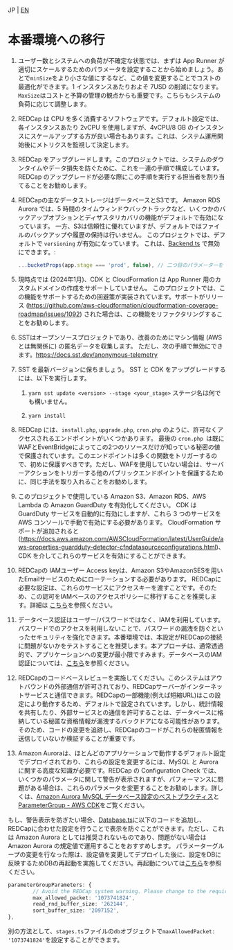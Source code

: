 JP | [EN](../en/ptp.md)

# 本番環境への移行

1. ユーザー数とシステムへの負荷が不確定な状態では、まずは App Runner が適切にスケールするためのパラメータを設定することから始めましょう。あとで`minSize`をより小さな値にするなど、この値を変更することでコストの最適化ができます。1 インスタンスあたりおよそ 7USD の削減になります。`MaxSize`はコストと予算の管理の観点からも重要です。こちらもシステムの負荷に応じて調整します。

2. REDCap は CPU を多く消費するソフトウェアです。デフォルト設定では、各インスタンスあたり 2vCPU を使用しますが、4vCPU/8 GB のインスタンスにスケールアップする方が良い場合もあります。これは、システム運用開始後にメトリクスを監視して決定します。

3. REDCap をアップグレードします。このプロジェクトでは、システムのダウンタイムやデータ損失を防ぐために、これを一連の手順で構成しています。 REDCap のアップグレードが必要な際にこの手順を実行する担当者を割り当てることをお勧めします。

4. REDCapの主なデータストレージはデータベースとS3です。 Amazon RDS Aurora では、5 時間のタイムウィンドウバックトラックなど、いくつかのバックアップオプションとディザスタリカバリの機能がデフォルトで有効になっています。 一方、S3は信頼性に優れていますが、デフォルトではファイルのバックアップや履歴の保持は行いません。 このプロジェクトでは、デフォルトで `versioning` が有効になっています。 これは、[Backend.ts](../../stacks/Backend.ts) で無効にできます。:

   ```ts
   ...bucketProps(app.stage === 'prod', false), // 二つ目のパラメーターを false に設定します。
   ```

5. 現時点では (2024年1月)、CDK と CloudFormation は App Runner 用のカスタムドメインの作成をサポートしていません。 このプロジェクトでは、この機能をサポートするための回避策が実装されています。サポートがリリース (<https://github.com/aws-cloudformation/cloudformation-coverage-roadmap/issues/1092>) された場合は、この機能をリファクタリングすることをお勧めします。

6. SSTはオープンソースプロジェクトであり、改善のためにマシン情報 (AWS とは無関係に) の匿名データを収集します。 ただし、次の手順で無効にできます。<https://docs.sst.dev/anonymous-telemetry>

7. SST を最新バージョンに保ちましょう。 SST と CDK をアップグレードするには、以下を実行します。

   1. `yarn sst update <version> --stage <your_stage>` ステージ名は何でも構いません。

   2. `yarn install`

8. REDCap には、`install.php`, `upgrade.php`, `cron.php` のように、許可なくアクセスされるエンドポイントがいくつかあります。 最後の `cron.php `は既にWAFとEventBridgeによってこの2つのリソースだけが知っている秘密の値で保護されています。このエンドポイントは多くの関数をトリガーするので、初めに保護すべきです。ただし、WAFを使用していない場合は、サーバーアクションをトリガーする他のパブリックエンドポイントを保護するために、同じ手法を取り入れることをお勧めします。

9. このプロジェクトで使用している Amazon S3、Amazon RDS、AWS Lambda の Amazon GuardDuty を有効化してください。 CDK は GuardDuty サービスを自動的に有効にしますが、これら 3 つのサービスを AWS コンソールで手動で有効にする必要があります。 CloudFormation サポートが追加されると (<https://docs.aws.amazon.com/AWSCloudFormation/latest/UserGuide/aws-properties-guardduty-detector-cfndatasourceconfigurations.html>)、CDK を介してこれらのサービスを有効にすることができます。

10. REDCapの IAMユーザー Access keyは、Amazon S3やAmazonSESを用いたEmailサービスのためにローテーションする必要があります。 REDCapに必要な設定は、これらのサービスにアクセスキーを渡すことです。そのため、この認可をIAMベースのアクセスポリシーに移行することを推奨します。詳細は [こちら](https://docs.aws.amazon.com/IAM/latest/UserGuide/access_policies.html)を参照ください。

11. データベース認証はユーザー/パスワードではなく、IAMを利用しています。パスワードでのアクセスを利用しないことで、パスワードの漏洩を防ぐといったセキュリティを強化できます。本番環境では、本設定がREDCapの接続に問題がないかをテストすることを推奨します。本アプローチは、通常透過的で、アプリケーションへの変更が最小限ですみます。データベースのIAM認証については、[こちら](https://docs.aws.amazon.com/AmazonRDS/latest/UserGuide/UsingWithRDS.IAMDBAuth.html)を参照ください。

12. REDCapのコードベースレビューを実施してください。このシステムはアウトバウンドの外部通信が許可されており、REDCapサーバーがインターネットサービスと通信できます。REDCapの一部機能(例えば短縮URL)はこの設定により動作するため、デフォルトで設定されています。しかし、統計情報を共有したり、外部サービスとの通信を許可することは、データベースに格納している秘匿な資格情報が漏洩するバックドアになる可能性があります。そのため、コードの変更を追跡し、REDCapのコードがこれらの秘匿情報を送信していないか検証することが重要です。

13. Amazon Auroraは、ほとんどのアプリケーションで動作するデフォルト設定でデプロイされており、これらの設定を変更するには、MySQL と Aurora に関する高度な知識が必要です。REDCap の Configuration Check では、いくつかのパラメータに関して警告が表示されますが、パフォーマンスに問題がある場合は、これらのパラメータを変更することをお勧めします。詳しくは、[Amazon Aurora MySQL データベース設定のベストプラクティス](https://aws.amazon.com/blogs/database/best-practices-for-amazon-aurora-mysql-database-configuration/)と[ParameterGroup - AWS CDK](https://docs.aws.amazon.com/cdk/api/v2/docs/aws-cdk-lib.aws_rds.ParameterGroupProps.html)をご覧ください。

もし、警告表示を防ぎたい場合、[Database.ts](../../stacks/Database.ts)に以下のコードを追加し、REDCapに合わせた設定を行うことで表示を防ぐことができます。ただし、これは Amazon Aurora としては推奨されないものであり、問題がない場合は Amazon Aurora の規定値で運用することをおすすめします。
パラメーターグループの変更を行なった際は、設定値を変更してデプロイした後に、設定をDBに反映するためDBの再起動を実施してください。再起動については[こちら](https://docs.aws.amazon.com/ja_jp/AmazonRDS/latest/AuroraUserGuide/USER_RebootCluster.html)を参照ください。

```ts
parameterGroupParameters: {
        // Avoid the REDCap system warning. Please change to the required value
        max_allowed_packet: '1073741824',
        read_rnd_buffer_size: '262144',
        sort_buffer_size: '2097152',
},
```

別の方法として、`stages.ts`ファイルの`db`オブジェクトで`maxAllowedPacket: '1073741824'`を設定することができます。
